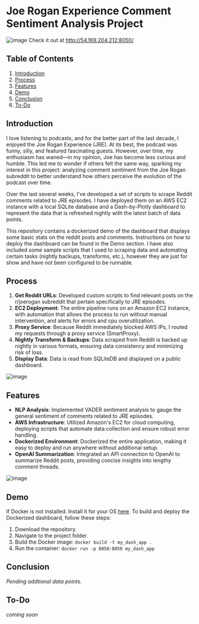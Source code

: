 # Joe Rogan Experience Comment Sentiment Analysis Project
![image](https://github.com/user-attachments/assets/61fd3dfc-532a-4cc6-8401-18831a30bdd1) 
Check it out at http://54.169.204.212:8050/

## Table of Contents

1. [Introduction](#introduction)
2. [Process](#process)
3. [Features](#features)
4. [Demo](#demo)
5. [Conclusion](#conclusion)
6. [To-Do](#to-do)

## Introduction
I love listening to podcasts, and for the better part of the last decade, I enjoyed the Joe Rogan Experience (JRE). At its best, the podcast was funny, silly, and featured fascinating guests. However, over time, my enthusiasm has waned—in my opinion, Joe has become less curious and humble. This led me to wonder if others felt the same way, sparking my interest in this project: analyzing comment sentiment from the Joe Rogan subreddit to better understand how others perceive the evolution of the podcast over time.

Over the last several weeks, I've developed a set of scripts to scrape Reddit comments related to JRE episodes. I have deployed them on an AWS EC2 instance with a local SQLite database and a Dash-by-Plotly dashboard to represent the data that is refreshed nightly with the latest batch of data points.

This repository contains a dockerized demo of the dashboard that displays some basic stats on the reddit posts and comments. Instructions on how to deploy the dashboard can be found in the Demo section. I have also included some sample scripts that I used to scraping data and automating certain tasks (nightly backups, transforms, etc.), however they are just for show and have not been configured to be runnable.

## Process
1. **Get Reddit URLs**: Developed custom scripts to find relevant posts on the r/joerogan subreddit that pertain specifically to JRE episodes.
2. **EC2 Deployment**: The entire pipeline runs on an Amazon EC2 instance, with automation that allows the process to run without manual intervention, and alerts for errors and cpu overutilization.
3. **Proxy Service**: Because Reddit immediately blocked AWS IPs, I routed my requests through a proxy service (SmartProxy).
4. **Nightly Transform & Backups**: Data scraped from Reddit is backed up nightly in various formats, ensuring data consistency and minimizing risk of loss.
5. **Display Data**: Data is read from SQLiteDB and displayed on a public dashboard.

![image](https://github.com/user-attachments/assets/7a21b8a5-29ad-48fd-b9aa-c069b174b50a)

## Features
- **NLP Analysis**: Implemented VADER sentiment analysis to gauge the general sentiment of comments related to JRE episodes.
- **AWS Infrastructure**: Utilized Amazon's EC2 for cloud computing, deploying scripts that automate data collection and ensure robust error handling.
- **Dockerized Environment**: Dockerized the entire application, making it easy to deploy and run anywhere without additional setup.
- **OpenAI Summarization**: Integrated an API connection to OpenAI to summarize Reddit posts, providing concise insights into lengthy comment threads.

![image](https://github.com/user-attachments/assets/7baed749-4825-4d44-a81b-aa0105b6b1e4)

## Demo

If Docker is not installed. Install it for your OS [here](https://docs.docker.com/engine/install/).
To build and deploy the Dockerized dashboard, follow these steps:

1. Download the repository.
2. Navigate to the project folder.
3. Build the Docker image: `docker build -t my_dash_app .`
4. Run the container: `docker run -p 8050:8050 my_dash_app`

## Conclusion
_Pending addtional data points._

## To-Do
_coming soon_

